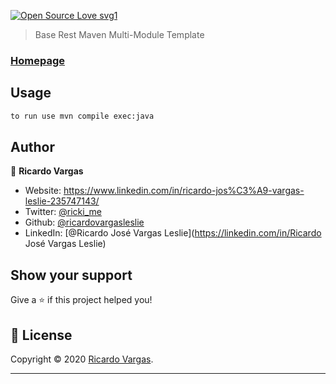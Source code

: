 
 [![Open Source Love svg1](https://badges.frapsoft.com/os/v1/open-source.svg?v=103)](https://github.com/ellerbrock/open-source-badges/)

> Base Rest Maven Multi-Module Template
###  [Homepage](https://github.com/RicardoVargasLeslie)

## Usage

```sh
to run use mvn compile exec:java
```

## Author

👤 **Ricardo Vargas**

* Website: https://www.linkedin.com/in/ricardo-jos%C3%A9-vargas-leslie-235747143/
* Twitter: [@ricki\_me](https://twitter.com/ricki\_me)
* Github: [@ricardovargasleslie](https://github.com/ricardovargasleslie)
* LinkedIn: [@Ricardo José Vargas Leslie](https://linkedin.com/in/Ricardo José Vargas Leslie)

## Show your support

Give a ⭐️ if this project helped you!

## 📝 License

Copyright © 2020 [Ricardo Vargas](https://github.com/ricardovargasleslie).<br />

***

